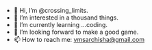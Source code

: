 - 👋 Hi, I’m @crossing_limits.
- 👀 I’m interested in a thousand things. 
- 🌱 I’m currently learning ...coding. 
- 💞️ I’m looking forward to make a good game.
- 📫 How to reach me: vmsarchisha@gmail.com

<!---
archisha-ghosh/archisha-ghosh is a ✨ special ✨ repository because its `README.md` (this file) appears on your GitHub profile.
You can click the Preview link to take a look at your changes.
--->
